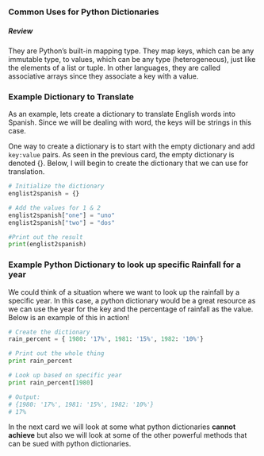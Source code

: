 ### Common Uses for Python Dictionaries

##### Review
They are Python’s built-in mapping type. They map keys, which can be any immutable type, to values, which can be any type (heterogeneous), just like the elements of a list or tuple. In other languages, they are called associative arrays since they associate a key with a value.

### Example Dictionary to Translate

As an example, lets create a dictionary to translate English words into Spanish.  Since we will be dealing with word, the keys will be strings in this case.

One way to create a dictionary is to start with the empty dictionary and add `key:value` pairs. As seen in the previous card, the empty dictionary is denoted {}.  Below, I will begin to create the dictionary that we can use for translation.

```python
# Initialize the dictionary
englist2spanish = {}

# Add the values for 1 & 2
englist2spanish["one"] = "uno"
englist2spanish["two"] = "dos"

#Print out the result
print(englist2spanish)

```


### Example Python Dictionary to look up specific Rainfall for a year


We could think of a situation where we want to look up the rainfall by a specific year.  In this case, a python dictionary would be a great resource as we can use the year for the key and the percentage of rainfall as the value.  Below is an example of this in action!

```python
# Create the dictionary
rain_percent = { 1980: '17%', 1981: '15%', 1982: '10%'}

# Print out the whole thing
print rain_percent

# Look up based on specific year
print rain_percent[1980]

# Output:
# {1980: '17%', 1981: '15%', 1982: '10%'}
# 17%
````

In the next card we will look at some what python dictionaries **cannot achieve** but also we will look at some of the other powerful methods that can be sued with python dictionaries.
